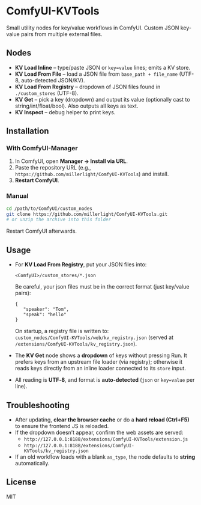 # ComfyUI-KVTools

Small utility nodes for key/value workflows in ComfyUI.
Custom JSON key-value pairs from multiple external files. 

## Nodes
- **KV Load Inline** – type/paste JSON or `key=value` lines; emits a KV store.
- **KV Load From File** – load a JSON file from `base_path + file_name` (UTF-8, auto-detected JSON/KV).
- **KV Load From Registry** – dropdown of JSON files found in `./custom_stores` (UTF-8).
- **KV Get** – pick a key (dropdown) and output its value (optionally cast to string/int/float/bool). Also outputs all keys as text.
- **KV Inspect** – debug helper to print keys.

## Installation
### With ComfyUI-Manager
1. In ComfyUI, open **Manager → Install via URL**.
2. Paste the repository URL (e.g., `https://github.com/millerlight/ComfyUI-KVTools`) and install.
3. **Restart ComfyUI**.

### Manual
```bash
cd /path/to/ComfyUI/custom_nodes
git clone https://github.com/millerlight/ComfyUI-KVTools.git
# or unzip the archive into this folder
```
Restart ComfyUI afterwards.

## Usage
- For **KV Load From Registry**, put your JSON files into:
  ```
  <ComfyUI>/custom_stores/*.json
  ```
  Be careful, your json files must be in the correct format (just key/value pairs):
  ```
  {
     "speaker": "Tom",
     "speak": "hello"
  }
  ```
  On startup, a registry file is written to:  
  `custom_nodes/ComfyUI-KVTools/web/kv_registry.json` (served at `/extensions/ComfyUI-KVTools/kv_registry.json`).

- The **KV Get** node shows a **dropdown** of keys without pressing Run. It prefers keys from an upstream file loader (via registry); otherwise it reads keys directly from an inline loader connected to its `store` input.

- All reading is **UTF‑8**, and format is **auto-detected** (`json` or `key=value` per line).

## Troubleshooting
- After updating, **clear the browser cache** or do a **hard reload (Ctrl+F5)** to ensure the frontend JS is reloaded.
- If the dropdown doesn’t appear, confirm the web assets are served:
  - `http://127.0.0.1:8188/extensions/ComfyUI-KVTools/extension.js`
  - `http://127.0.0.1:8188/extensions/ComfyUI-KVTools/kv_registry.json`
- If an old workflow loads with a blank `as_type`, the node defaults to **string** automatically.

## License
MIT
